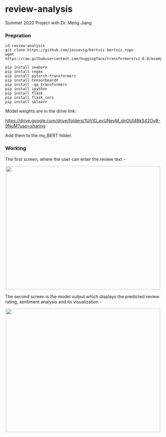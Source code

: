 # review-analysis
Summer 2020 Project with Dr. Meng Jiang


### Prepration
```
cd review-analysis
git clone https://github.com/jessevig/bertviz bertviz_repo
wget https://raw.githubusercontent.com/huggingface/transformers/v1.0.0/examples/utils_glue.py

pip install seaborn
pip install regex
pip install pytorch-transformers
pip install tensorboardX
pip install -qq transformers
pip install ipython
pip install flask
pip install flask_cors
pip install sklearn
```

Model weights are in the drive link:

https://drive.google.com/drive/folders/1Uh1O_evUNevM_dnOUI48kS42OvR-9NuM?usp=sharing

Add them to the my_BERT folder.

### Working

The first screen, where the user can enter the review text -

<p align="center"> <img src="first-screen.jpg" width="500" height="400"/> </p>

The second screen is the model output which displays the predicted review rating, sentiment analysis and its visualization - 

<p align="center"> <img src="second-screen.jpg" width="500" height="400"/> </p>
